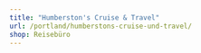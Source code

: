 ```yaml
---
title: "Humberston's Cruise & Travel"
url: /portland/humberstons-cruise-und-travel/
shop: Reisebüro
---
```

